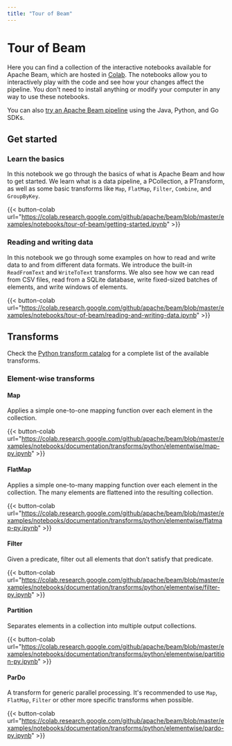 ```yaml
---
title: "Tour of Beam"
---
```


<!--
Licensed under the Apache License, Version 2.0 (the "License");
you may not use this file except in compliance with the License.
You may obtain a copy of the License at

http://www.apache.org/licenses/LICENSE-2.0

Unless required by applicable law or agreed to in writing, software
distributed under the License is distributed on an "AS IS" BASIS,
WITHOUT WARRANTIES OR CONDITIONS OF ANY KIND, either express or implied.
See the License for the specific language governing permissions and
limitations under the License.
-->

# Tour of Beam

Here you can find a collection of the interactive notebooks available for Apache Beam, which are hosted in
[Colab](https://colab.research.google.com).
The notebooks allow you to interactively play with the code and see how your changes affect the pipeline.
You don't need to install anything or modify your computer in any way to use these notebooks.

You can also [try an Apache Beam pipeline](/get-started/try-apache-beam) using the Java, Python, and Go SDKs.

## Get started

### Learn the basics

In this notebook we go through the basics of what is Apache Beam and how to get started.
We learn what is a data pipeline, a PCollection, a PTransform, as well as some basic transforms like `Map`, `FlatMap`, `Filter`, `Combine`, and `GroupByKey`.

{{< button-colab url="https://colab.research.google.com/github/apache/beam/blob/master/examples/notebooks/tour-of-beam/getting-started.ipynb" >}}

### Reading and writing data

In this notebook we go through some examples on how to read and write data to and from different data formats.
We introduce the built-in `ReadFromText` and `WriteToText` transforms.
We also see how we can read from CSV files, read from a SQLite database, write fixed-sized batches of elements, and write windows of elements.

{{< button-colab url="https://colab.research.google.com/github/apache/beam/blob/master/examples/notebooks/tour-of-beam/reading-and-writing-data.ipynb" >}}

## Transforms

Check the [Python transform catalog](/documentation/transforms/python/overview/)
for a complete list of the available transforms.

### Element-wise transforms

#### Map

Applies a simple one-to-one mapping function over each element in the collection.

{{< button-colab url="https://colab.research.google.com/github/apache/beam/blob/master/examples/notebooks/documentation/transforms/python/elementwise/map-py.ipynb" >}}

#### FlatMap

Applies a simple one-to-many mapping function over each element in the collection. The many elements are flattened into the resulting collection.

{{< button-colab url="https://colab.research.google.com/github/apache/beam/blob/master/examples/notebooks/documentation/transforms/python/elementwise/flatmap-py.ipynb" >}}

#### Filter

Given a predicate, filter out all elements that don’t satisfy that predicate.

{{< button-colab url="https://colab.research.google.com/github/apache/beam/blob/master/examples/notebooks/documentation/transforms/python/elementwise/filter-py.ipynb" >}}

#### Partition

Separates elements in a collection into multiple output collections.

{{< button-colab url="https://colab.research.google.com/github/apache/beam/blob/master/examples/notebooks/documentation/transforms/python/elementwise/partition-py.ipynb" >}}

#### ParDo

A transform for generic parallel processing. It's recommended to use `Map`, `FlatMap`, `Filter` or other more specific transforms when possible.

{{< button-colab url="https://colab.research.google.com/github/apache/beam/blob/master/examples/notebooks/documentation/transforms/python/elementwise/pardo-py.ipynb" >}}
